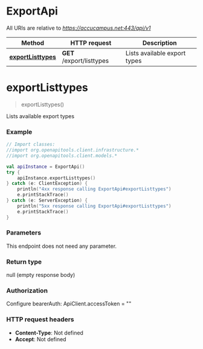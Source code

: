 # ExportApi

All URIs are relative to *https://accucampus.net:443/api/v1*

Method | HTTP request | Description
------------- | ------------- | -------------
[**exportListtypes**](ExportApi.md#exportListtypes) | **GET** /export/listtypes | Lists available export types


<a name="exportListtypes"></a>
# **exportListtypes**
> exportListtypes()

Lists available export types

### Example
```kotlin
// Import classes:
//import org.openapitools.client.infrastructure.*
//import org.openapitools.client.models.*

val apiInstance = ExportApi()
try {
    apiInstance.exportListtypes()
} catch (e: ClientException) {
    println("4xx response calling ExportApi#exportListtypes")
    e.printStackTrace()
} catch (e: ServerException) {
    println("5xx response calling ExportApi#exportListtypes")
    e.printStackTrace()
}
```

### Parameters
This endpoint does not need any parameter.

### Return type

null (empty response body)

### Authorization


Configure bearerAuth:
    ApiClient.accessToken = ""

### HTTP request headers

 - **Content-Type**: Not defined
 - **Accept**: Not defined

